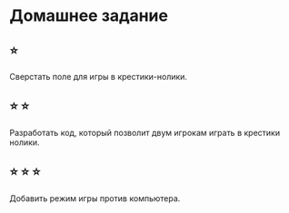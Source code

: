 # Домашнее задание

## :star:

Сверстать поле для игры в крестики-нолики.

## :star: :star:

Разработать код, который позволит двум игрокам играть в крестики нолики.

## :star: :star: :star:

Добавить режим игры против компьютера.
